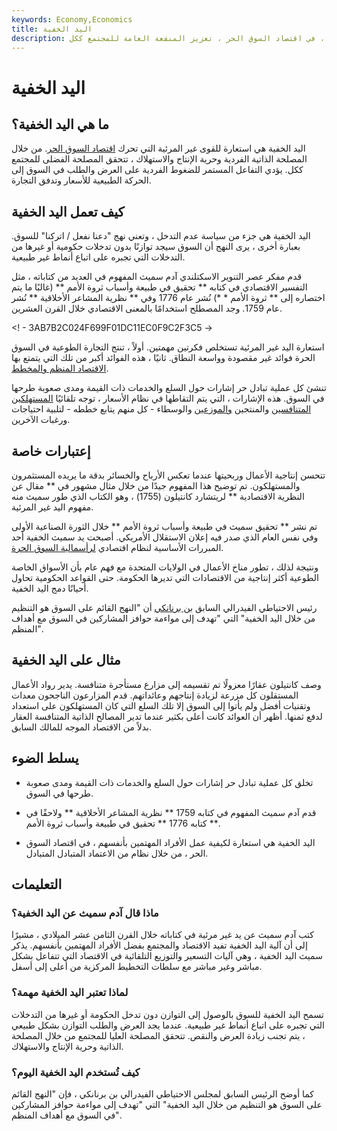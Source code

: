 ```yaml
---
keywords: Economy,Economics
title: اليد الخفية
description: اليد الخفية هي استعارة توضح كيف يمكن للأفراد المهتمين بأنفسهم ، في اقتصاد السوق الحر ، تعزيز المنفعة العامة للمجتمع ككل.
---
```


# اليد الخفية
## ما هي اليد الخفية؟

اليد الخفية هي استعارة للقوى غير المرئية التي تحرك [اقتصاد السوق الحر](/freemarket). من خلال المصلحة الذاتية الفردية وحرية الإنتاج والاستهلاك ، تتحقق المصلحة الفضلى للمجتمع ككل. يؤدي التفاعل المستمر للضغوط الفردية على العرض والطلب في السوق إلى الحركة الطبيعية للأسعار وتدفق التجارة.

## كيف تعمل اليد الخفية

اليد الخفية هي جزء من سياسة عدم التدخل ، وتعني نهج "دعنا نفعل / اتركنا" للسوق. بعبارة أخرى ، يرى النهج أن السوق سيجد توازنًا بدون تدخلات حكومية أو غيرها من التدخلات التي تجبره على اتباع أنماط غير طبيعية.

قدم مفكر عصر التنوير الاسكتلندي آدم سميث المفهوم في العديد من كتاباته ، مثل التفسير الاقتصادي في كتابه ** تحقيق في طبيعة وأسباب ثروة الأمم ** (غالبًا ما يتم اختصاره إلى ** ثروة الأمم * *) نُشر عام 1776 وفي ** نظرية المشاعر الأخلاقية ** نُشر عام 1759. وجد المصطلح استخدامًا بالمعنى الاقتصادي خلال القرن العشرين.

<! - 3AB7B2C024F699F01DC11EC0F9C2F3C5 ->

استعارة اليد غير المرئية تستخلص فكرتين مهمتين. أولاً ، تنتج التجارة الطوعية في السوق الحرة فوائد غير مقصودة وواسعة النطاق. ثانيًا ، هذه الفوائد أكبر من تلك التي يتمتع بها [الاقتصاد المنظم والمخطط](/centrally-planned-economy).

تنشئ كل عملية تبادل حر إشارات حول السلع والخدمات ذات القيمة ومدى صعوبة طرحها في السوق. هذه الإشارات ، التي يتم التقاطها في نظام الأسعار ، توجه تلقائيًا [المستهلكين المتنافسين](/consumer-theory) والمنتجين [والموزعين](/distribution-channel) والوسطاء - كل منهم يتابع خططه - لتلبية احتياجات ورغبات الآخرين.

## إعتبارات خاصة

تتحسن إنتاجية الأعمال وربحيتها عندما تعكس الأرباح والخسائر بدقة ما يريده المستثمرون والمستهلكون. تم توضيح هذا المفهوم جيدًا من خلال مثال مشهور في ** مقال عن النظرية الاقتصادية ** لريتشارد كانتيلون (1755) ، وهو الكتاب الذي طور سميث منه مفهوم اليد غير المرئية.

تم نشر ** تحقيق سميث في طبيعة وأسباب ثروة الأمم ** خلال الثورة الصناعية الأولى وفي نفس العام الذي صدر فيه إعلان الاستقلال الأمريكي. أصبحت يد سميث الخفية أحد المبررات الأساسية لنظام اقتصادي [لرأسمالية السوق الحرة](/capitalism).

ونتيجة لذلك ، تطور مناخ الأعمال في الولايات المتحدة مع فهم عام بأن الأسواق الخاصة الطوعية أكثر إنتاجية من الاقتصادات التي تديرها الحكومة. حتى القواعد الحكومية تحاول أحيانًا دمج اليد الخفية.

رئيس الاحتياطي الفيدرالي السابق [بن برنانكي](/benbernanke) أن "النهج القائم على السوق هو التنظيم من خلال اليد الخفية" التي "تهدف إلى مواءمة حوافز المشاركين في السوق مع أهداف المنظم".

## مثال على اليد الخفية

وصف كانتيلون عقارًا معزولًا تم تقسيمه إلى مزارع مستأجرة متنافسة. يدير رواد الأعمال المستقلون كل مزرعة لزيادة إنتاجهم وعائداتهم. قدم المزارعون الناجحون معدات وتقنيات أفضل ولم يأتوا إلى السوق إلا تلك السلع التي كان المستهلكون على استعداد لدفع ثمنها. أظهر أن العوائد كانت أعلى بكثير عندما تدير المصالح الذاتية المتنافسة العقار بدلاً من الاقتصاد الموجه للمالك السابق.

## يسلط الضوء

- تخلق كل عملية تبادل حر إشارات حول السلع والخدمات ذات القيمة ومدى صعوبة طرحها في السوق.

- قدم آدم سميث المفهوم في كتابه 1759 ** نظرية المشاعر الأخلاقية ** ولاحقًا في كتابه 1776 ** تحقيق في طبيعة وأسباب ثروة الأمم **.

- اليد الخفية هي استعارة لكيفية عمل الأفراد المهتمين بأنفسهم ، في اقتصاد السوق الحر ، من خلال نظام من الاعتماد المتبادل المتبادل.

## التعليمات

### ماذا قال آدم سميث عن اليد الخفية؟

كتب آدم سميث عن يد غير مرئية في كتاباته خلال القرن الثامن عشر الميلادي ، مشيرًا إلى أن آلية اليد الخفية تفيد الاقتصاد والمجتمع بفضل الأفراد المهتمين بأنفسهم. يذكر سميث اليد الخفية ، وهي آليات التسعير والتوزيع التلقائية في الاقتصاد التي تتفاعل بشكل مباشر وغير مباشر مع سلطات التخطيط المركزية من أعلى إلى أسفل.

### لماذا تعتبر اليد الخفية مهمة؟

تسمح اليد الخفية للسوق بالوصول إلى التوازن دون تدخل الحكومة أو غيرها من التدخلات التي تجبره على اتباع أنماط غير طبيعية. عندما يجد العرض والطلب التوازن بشكل طبيعي ، يتم تجنب زيادة العرض والنقص. تتحقق المصلحة العليا للمجتمع من خلال المصلحة الذاتية وحرية الإنتاج والاستهلاك.

### كيف تُستخدم اليد الخفية اليوم؟

كما أوضح الرئيس السابق لمجلس الاحتياطي الفيدرالي بن برنانكي ، فإن "النهج القائم على السوق هو التنظيم من خلال اليد الخفية" التي "تهدف إلى مواءمة حوافز المشاركين في السوق مع أهداف المنظم".

